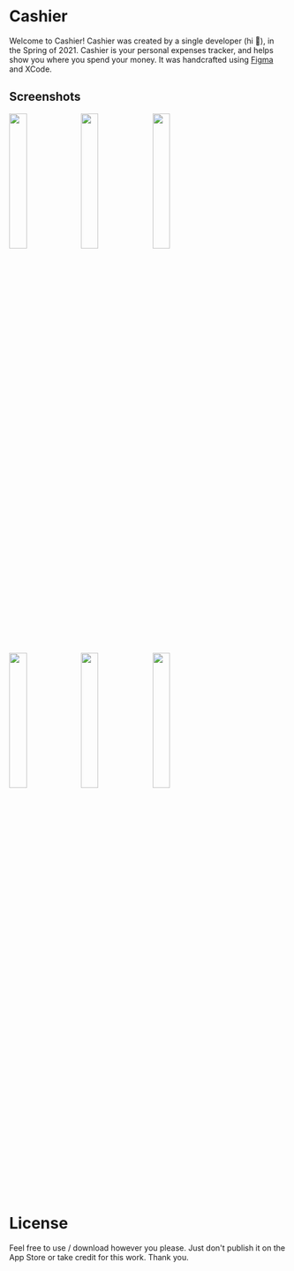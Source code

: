 # Cashier
Welcome to Cashier! Cashier was created by a single developer (hi 👋), in the Spring of 2021. Cashier is your personal expenses tracker, and helps show you where you spend your money. It was handcrafted using [Figma](https://www.figma.com/files?fuid=847463189228276007) and XCode. 

## Screenshots
<img src="https://user-images.githubusercontent.com/64988375/166067830-ff3f9609-6cea-48dd-9d82-9abc7dc6fe2b.png" width=25% height=25%>
<img src="https://user-images.githubusercontent.com/64988375/166067840-86d3a557-5f7b-4e7e-8a3f-2d6203cca6c8.png" width=25% height=25%>
<img src="https://user-images.githubusercontent.com/64988375/166067853-5916c953-a680-4ff0-be2d-1756a63ddf94.png" width=25% height=25%>
<img src="https://user-images.githubusercontent.com/64988375/166067859-dbd7325c-d286-4fb9-bd86-0725b6bc0ac6.png" width=25% height=25%>
<img src="https://user-images.githubusercontent.com/64988375/166067868-8cf970c1-38c8-4c7c-a032-4e2df619d455.png" width=25% height=25%>
<img src="https://user-images.githubusercontent.com/64988375/166067586-4271936c-8bff-413b-ad73-6d9d88ffe14d.png" width=25% height=25%>

# License
Feel free to use / download however you please. Just don't publish it on the App Store or take credit for this work. Thank you.
